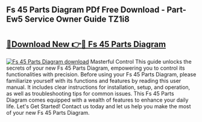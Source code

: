 ## Fs 45 Parts Diagram PDf Free Download - Part-Ew5 Service Owner Guide TZ1i8

# <h2><a href="http://dfskbq.blite.top/?on=Fs+45+Parts+Diagram">🔗Download New 👉🔴 Fs 45 Parts Diagram</a></h2>

[![Fs 45 Parts Diagram download](https://i.imgur.com/lujVjoI.png)](http://dfskbq.blite.top/?on=Fs+45+Parts+Diagram)
Masterful Control This guide unlocks the secrets of your new Fs 45 Parts Diagram, empowering you to control its functionalities with precision. Before using your Fs 45 Parts Diagram, please familiarize yourself with its functions and features by reading this user manual. It includes clear instructions for installation, setup, and operation, as well as troubleshooting tips for common issues. This Fs 45 Parts Diagram comes equipped with a wealth of features to enhance your daily life. Let's Get Started! Contact us today and let us help you make the most of your new Fs 45 Parts Diagram.
